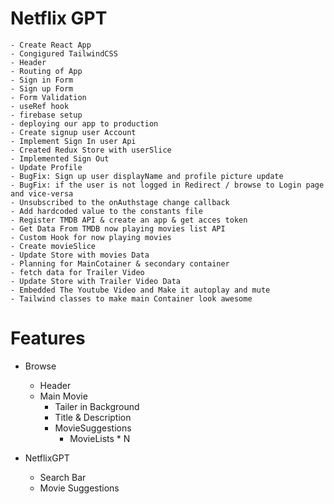 # Netflix GPT

    - Create React App
    - Congigured TailwindCSS
    - Header
    - Routing of App
    - Sign in Form 
    - Sign up Form
    - Form Validation
    - useRef hook
    - firebase setup
    - deploying our app to production
    - Create signup user Account
    - Implement Sign In user Api
    - Created Redux Store with userSlice
    - Implemented Sign Out
    - Update Profile
    - BugFix: Sign up user displayName and profile picture update
    - BugFix: if the user is not logged in Redirect / browse to Login page and vice-versa
    - Unsubscribed to the onAuthstage change callback
    - Add hardcoded value to the constants file
    - Register TMDB API & create an app & get acces token
    - Get Data From TMDB now playing movies list API
    - Custom Hook for now playing movies
    - Create movieSlice
    - Update Store with movies Data
    - Planning for MainCotainer & secondary container
    - fetch data for Trailer Video
    - Update Store with Trailer Video Data
    - Embedded The Youtube Video and Make it autoplay and mute
    - Tailwind classes to make main Container look awesome

# Features
- Browse
    - Header
    - Main Movie
        - Tailer in Background
        - Title & Description
        - MovieSuggestions
            - MovieLists * N

- NetflixGPT
    - Search Bar
    - Movie Suggestions
